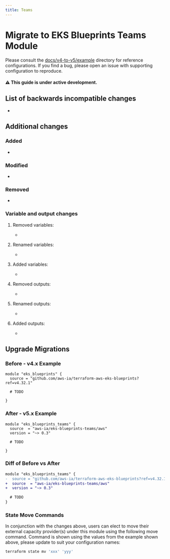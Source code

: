 ```yaml
---
title: Teams
---
```


# Migrate to EKS Blueprints Teams Module

Please consult the [docs/v4-to-v5/example](https://github.com/aws-ia/terraform-aws-eks-blueprints/blob/main/docs/v4-to-v5/example) directory for reference configurations. If you find a bug, please open an issue with supporting configuration to reproduce.

#### ⚠️ This guide is under active development.

## List of backwards incompatible changes

-

## Additional changes

### Added

-

### Modified

-

### Removed

-

### Variable and output changes

1. Removed variables:

    -

2. Renamed variables:

    -

3. Added variables:

    -

4. Removed outputs:

    -

5. Renamed outputs:

    -

6. Added outputs:

    -

## Upgrade Migrations

### Before - v4.x Example

```hcl
module "eks_blueprints" {
  source = "github.com/aws-ia/terraform-aws-eks-blueprints?ref=v4.32.1"

  # TODO

}
```

### After - v5.x Example

```hcl
module "eks_blueprints_teams" {
  source  = "aws-ia/eks-blueprints-teams/aws"
  version = "~> 0.3"

  # TODO

}
```

### Diff of Before vs After

```diff
module "eks_blueprints_teams" {
-  source = "github.com/aws-ia/terraform-aws-eks-blueprints?ref=v4.32.1"
+  source  = "aws-ia/eks-blueprints-teams/aws"
+  version = "~> 0.3"

  # TODO
}
```

### State Move Commands

In conjunction with the changes above, users can elect to move their external capacity provider(s) under this module using the following move command. Command is shown using the values from the example shown above, please update to suit your configuration names:

```sh
terraform state mv 'xxx' 'yyy'
```
